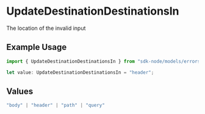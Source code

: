 # UpdateDestinationDestinationsIn

The location of the invalid input

## Example Usage

```typescript
import { UpdateDestinationDestinationsIn } from "sdk-node/models/errors";

let value: UpdateDestinationDestinationsIn = "header";
```

## Values

```typescript
"body" | "header" | "path" | "query"
```